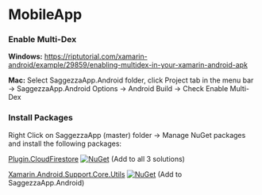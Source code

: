 # MobileApp

<h3>Enable Multi-Dex</h3>

<b>Windows:</b> https://riptutorial.com/xamarin-android/example/29859/enabling-multidex-in-your-xamarin-android-apk

<b>Mac:</b> Select SaggezzaApp.Android folder, click Project tab in the menu bar -> SaggezzaApp.Android Options -> Android Build -> Check Enable Multi-Dex

<h3>Install Packages</h3>

Right Click on SaggezzaApp (master) folder -> Manage NuGet packages and install the following packages:

[Plugin.CloudFirestore](https://www.nuget.org/packages/Plugin.CloudFirestore/) [![NuGet](https://img.shields.io/nuget/vpre/Plugin.CloudFirestore.svg?label=NuGet)](https://www.nuget.org/packages/Plugin.CloudFirestore/) (Add to all 3 solutions)

[Xamarin.Android.Support.Core.Utils](https://www.nuget.org/packages/Xamarin.Android.Support.Core.Utils) [![NuGet](https://img.shields.io/nuget/vpre/Xamarin.Android.Support.Core.Utils.svg?label=NuGet)](https://www.nuget.org/packages/Xamarin.Android.Support.Core.Utils/) (Add to SaggezzaApp.Android)
